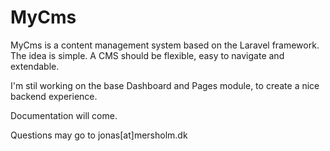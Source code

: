 MyCms
=====

MyCms is a content management system based on the Laravel framework.
The idea is simple. A CMS should be flexible, easy to navigate and extendable.

I'm stil working on the base Dashboard and Pages module, to create a nice backend experience. 

Documentation will come.

Questions may go to jonas[at]mersholm.dk
